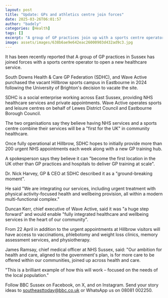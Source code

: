 ```yaml
---
layout: post
title: "Update: GPs and athletics centre join forces"
date: 2025-03-26T06:01:57
author: "badely"
categories: [Health]
tags: []
excerpt: "A group of GP practices join up with a sports centre operator to open a new healthcare service."
image: assets/images/638b6ae9e642eac26000903d432ad9c3.jpg
---
```


It has been recently reported that A group of GP practices in Sussex has joined forces with a sports centre operator to open a new healthcare service.

South Downs Health & Care GP Federation (SDHC), and Wave Active purchased the vacant Hillbrow sports campus in Eastbourne in 2024 following the University of Brighton's decision to vacate the site.

SDHC is a social enterprise working across East Sussex, providing NHS healthcare services and private appointments. Wave Active operates sports and leisure centres on behalf of Lewes District Council and Eastbourne Borough Council. 

The two organisations say they believe having NHS services and a sports centre combine their services will be a "first for the UK" in community healthcare.

Once fully operational at Hillbrow, SDHC hopes to initially provide more than 200 urgent NHS appointments each week along with a new GP training hub.

A spokesperson says they believe it can "become the first location in the UK other than GP practices and hospitals to deliver GP training at scale".

Dr. Nick Harvey, GP & CEO at SDHC described it as a "ground-breaking moment". 

He said "We are integrating our services, including urgent treatment with physical activity-focused health and wellbeing provision, all within a modern multi-functional complex."

Duncan Kerr, chief executive of Wave Active, said it was "a huge step forward" and would enable "fully integrated healthcare and wellbeing services in the heart of our community".

From 22 April in addition to the urgent appointments at Hillbrow visitors will have access to vaccinations, phlebotomy and weight loss clinics, memory assessment services, and physiotherapy. 

James Ramsay, chief medical officer at NHS Sussex, said: "Our ambition for health and care, aligned to the government's plan, is for more care to be offered within our communities, joined up across health and care.

"This is a brilliant example of how this will work – focused on the needs of the local population."

Follow BBC Sussex on Facebook, on X, and on Instagram. Send your story ideas to southeasttoday@bbc.co.uk or WhatsApp us on 08081 002250.

